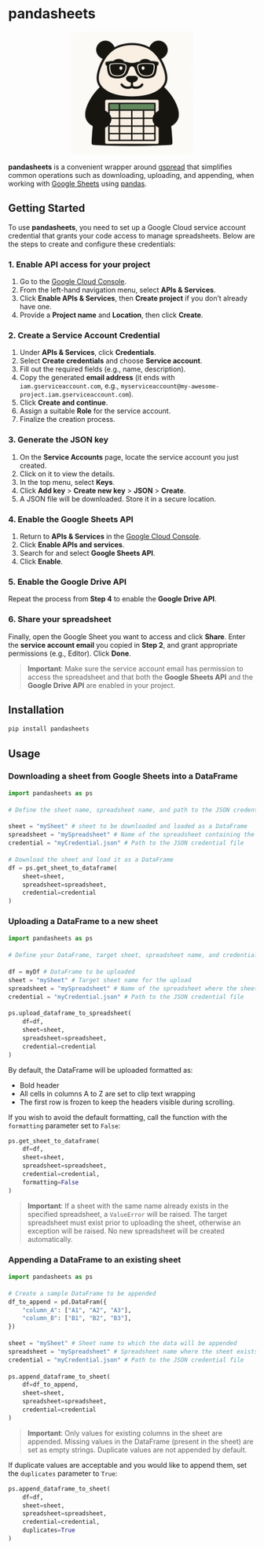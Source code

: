 # pandasheets

<div align="center">
  <picture>
    <source media="(prefers-color-scheme: dark)" srcset="https://raw.githubusercontent.com/diegomagela/pandasheets/refs/heads/main/img/logo_dark.png">
    <source media="(prefers-color-scheme: light)" srcset="https://raw.githubusercontent.com/diegomagela/pandasheets/refs/heads/main/img/logo_light.png">
    <img src="https://raw.githubusercontent.com/diegomagela/pandasheets/refs/heads/main/img/logo_light.png" alt="Logo" width="250">
  </picture>
</div>

**pandasheets** is a convenient wrapper around [gspread](https://github.com/burnash/gspread) that simplifies common operations such as downloading, uploading, and appending, when working with [Google Sheets](https://sheets.google.com) using [pandas](https://github.com/pandas-dev/pandas). 

## Getting Started

To use **pandasheets**, you need to set up a Google Cloud service account credential that grants your code access to manage spreadsheets. Below are the steps to create and configure these credentials:

### 1. Enable API access for your project
1. Go to the [Google Cloud Console](https://console.cloud.google.com).
2. From the left-hand navigation menu, select **APIs & Services**.
3. Click **Enable APIs & Services**, then **Create project** if you don’t already have one.
4. Provide a **Project name** and **Location**, then click **Create**.

### 2. Create a Service Account Credential
1. Under **APIs & Services**, click **Credentials**.
2. Select **Create credentials** and choose **Service account**.
3. Fill out the required fields (e.g., name, description).
4. Copy the generated **email address** (it ends with `iam.gserviceaccount.com`, e.g., `myserviceaccount@my-awesome-project.iam.gserviceaccount.com`).
5. Click **Create and continue**.
6. Assign a suitable **Role** for the service account.
7. Finalize the creation process.

### 3. Generate the JSON key
1. On the **Service Accounts** page, locate the service account you just created.
2. Click on it to view the details.
3. In the top menu, select **Keys**.
4. Click **Add key** > **Create new key** > **JSON** > **Create**.
5. A JSON file will be downloaded. Store it in a secure location.

### 4. Enable the Google Sheets API
1. Return to **APIs & Services** in the [Google Cloud Console](https://console.cloud.google.com).
2. Click **Enable APIs and services**.
3. Search for and select **Google Sheets API**.
4. Click **Enable**.

### 5. Enable the Google Drive API
Repeat the process from **Step 4** to enable the **Google Drive API**.

### 6. Share your spreadsheet
Finally, open the Google Sheet you want to access and click **Share**. Enter the **service account email** you copied in **Step 2**, and grant appropriate permissions (e.g., Editor). Click **Done**.

> **Important**: Make sure the service account email has permission to access the spreadsheet and that both the **Google Sheets API** and the **Google Drive API** are enabled in your project.

## Installation

```sh
pip install pandasheets
```

## Usage

### Downloading a sheet from Google Sheets into a DataFrame

```python
import pandasheets as ps

# Define the sheet name, spreadsheet name, and path to the JSON credential file

sheet = "mySheet" # sheet to be downloaded and loaded as a DataFrame
spreadsheet = "mySpreadsheet" # Name of the spreadsheet containing the sheet
credential = "myCredential.json" # Path to the JSON credential file

# Download the sheet and load it as a DataFrame
df = ps.get_sheet_to_dataframe(
    sheet=sheet,
    spreadsheet=spreadsheet,
    credential=credential
)
```

### Uploading a DataFrame to a new sheet

```python
import pandasheets as ps

# Define your DataFrame, target sheet, spreadsheet name, and credential file

df = myDf # DataFrame to be uploaded
sheet = "mySheet" # Target sheet name for the upload
spreadsheet = "mySpreadsheet" # Name of the spreadsheet where the sheet will be created
credential = "myCredential.json" # Path to the JSON credential file

ps.upload_dataframe_to_spreadsheet(
    df=df,
    sheet=sheet,
    spreadsheet=spreadsheet,
    credential=credential
)
```
By default, the DataFrame will be uploaded formatted as:
- Bold header
- All cells in columns A to Z are set to clip text wrapping
- The first row is frozen to keep the headers visible during scrolling.

If you wish to avoid the default formatting, call the function with the `formatting` parameter set to `False`:

```python
ps.get_sheet_to_dataframe(
    df=df,
    sheet=sheet,
    spreadsheet=spreadsheet,
    credential=credential,
    formatting=False
)
```

> **Important**: If a sheet with the same name already exists in the specified spreadsheet, a `ValueError` will be raised. The target spreadsheet must exist prior to uploading the sheet, otherwise an exception will be raised. No new spreadsheet will be created automatically.

### Appending a DataFrame to an existing sheet

```python
import pandasheets as ps

# Create a sample DataFrame to be appended
df_to_append = pd.DataFram({
    "column_A": ["A1", "A2", "A3"],
    "column_B": ["B1", "B2", "B3"],
})

sheet = "mySheet" # Sheet name to which the data will be appended
spreadsheet = "mySpreadsheet" # Spreadsheet name where the sheet exists
credential = "myCredential.json" # Path to the JSON credential file

ps.append_dataframe_to_sheet(
    df=df_to_append,
    sheet=sheet,
    spreadsheet=spreadsheet,
    credential=credential
)
```

> **Important**: Only values for existing columns in the sheet are appended. Missing values in the DataFrame (present in the sheet) are set as empty strings. Duplicate values are not appended by default.

If duplicate values are acceptable and you would like to append them, set the `duplicates` parameter to `True`:

```python
ps.append_dataframe_to_sheet(
    df=df,
    sheet=sheet,
    spreadsheet=spreadsheet,
    credential=credential,
    duplicates=True
)
```



